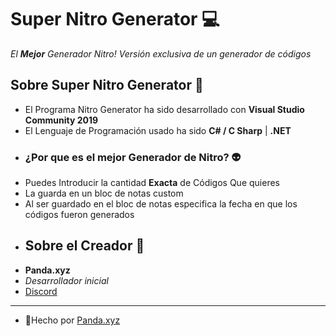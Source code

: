 # Super Nitro Generator 💻
_El **Mejor** Generador Nitro!_ 
_Versión exclusiva de un generador de códigos_
## Sobre Super Nitro Generator 👋
- El Programa Nitro Generator ha sido desarrollado con **Visual Studio Community 2019**
-   El Lenguaje de Programación usado ha sido **C# / C Sharp**  | **.NET**
-  ### ¿Por que es el mejor Generador de Nitro? 👽
-    Puedes Introducir la cantidad **Exacta** de Códigos Que quieres 
-   La guarda en un bloc de notas custom
-    Al ser guardado en el bloc de notas especifica la fecha en que los códigos fueron generados 
-   ## Sobre el Creador 🍻
-   **Panda.xyz**
-    *Desarrollador inicial*
-    [Discord](https://dsc.gg/pandaxyz) 
-   --- 
-   🍭Hecho por [Panda.xyz](https://im-pandaxyz.netlify.app/)
